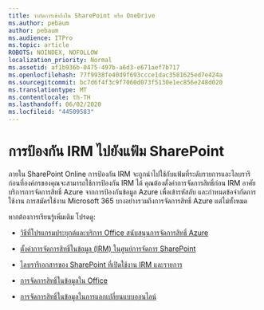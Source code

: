 ```yaml
---
title: จํากัดการเข้าถึงใน SharePoint หรือ OneDrive
ms.author: pebaum
author: pebaum
ms.audience: ITPro
ms.topic: article
ROBOTS: NOINDEX, NOFOLLOW
localization_priority: Normal
ms.assetid: af1b936b-0475-497b-a6d3-e671aef7b717
ms.openlocfilehash: 77f9938fe40d9f693ccce1dac3581625ed7e424a
ms.sourcegitcommit: bc7d6f4f3c9f7060d073f5130e1ec856e248d020
ms.translationtype: MT
ms.contentlocale: th-TH
ms.lasthandoff: 06/02/2020
ms.locfileid: "44509583"
---
```

# <a name="irm-protection-to-sharepoint-files"></a>การป้องกัน IRM ไปยังแฟ้ม SharePoint


ภายใน SharePoint Online การป้องกัน IRM จะถูกนําไปใช้กับแฟ้มที่ระดับรายการและไลบรารี ก่อนที่องค์กรของคุณจะสามารถใช้การป้องกัน IRM ได้ คุณต้องตั้งค่าการจัดการสิทธิ์ก่อน IRM อาศัยบริการการจัดการสิทธิ์ Azure จากการป้องกันข้อมูล Azure เพื่อเข้ารหัสลับ และกําหนดข้อจํากัดการใช้งาน การสมัครใช้งาน Microsoft 365 บางอย่างรวมถึงการจัดการสิทธิ์ Azure แต่ไม่ทั้งหมด 

หากต้องการเรียนรู้เพิ่มเติม โปรดดู:

- [วิธีที่โปรแกรมประยุกต์และบริการ Office สนับสนุนการจัดการสิทธิ์ Azure](https://docs.microsoft.com/azure/information-protection/understand-explore/office-apps-services-support)

- [ตั้งค่าการจัดการสิทธิ์ในข้อมูล (IRM) ในศูนย์การจัดการ SharePoint](https://docs.microsoft.com/microsoft-365/compliance/set-up-irm-in-sp-admin-center)

- [ไลบรารีเอกสารของ SharePoint ที่เปิดใช้งาน IRM และรายการ](https://docs.microsoft.com/microsoft-365/compliance/set-up-irm-in-sp-admin-center#irm-enable-sharepoint-document-libraries-and-lists)

- [การจัดการสิทธิ์ในข้อมูลใน Office](https://support.office.com/Article/Information-Rights-Management-in-Office-c7a70797-6b1e-493f-acf7-92a39b85e30c)

- [การจัดการสิทธิ์ในข้อมูลในการแลกเปลี่ยนแบบออนไลน์](https://docs.microsoft.com/microsoft-365/compliance/information-rights-management-in-exchange-online)


